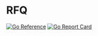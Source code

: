# RFQ

[![Go Reference](https://pkg.go.dev/badge/github.com/synapsecns/sanguine/services/rfq.svg)](https://pkg.go.dev/github.com/synapsecns/sanguine/services/rfq)
[![Go Report Card](https://goreportcard.com/badge/github.com/synapsecns/sanguine/services/rfq)](https://goreportcard.com/report/github.com/synapsecns/sanguine/services/rfq)

